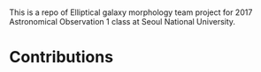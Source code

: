 # 
This is a repo of Elliptical galaxy morphology team project for 2017 Astronomical Observation 1 class at Seoul National University.

# Contributions


